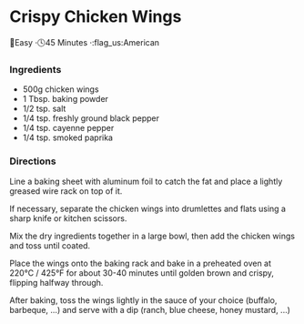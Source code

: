# Crispy Chicken Wings

:dart:Easy  ·:clock4:45 Minutes  ·:flag\_us:American

### Ingredients

* 500g chicken wings
* 1 Tbsp. baking powder
* 1/2 tsp. salt
* 1/4 tsp. freshly ground black pepper
* 1/4 tsp. cayenne pepper
* 1/4 tsp. smoked paprika

### Directions

Line a baking sheet with aluminum foil to catch the fat and place a lightly greased wire rack on top of it.

If necessary, separate the chicken wings into drumlettes and flats using a sharp knife or kitchen scissors.

Mix the dry ingredients together in a large bowl, then add the chicken wings and toss until coated.

Place the wings onto the baking rack and bake in a preheated oven at 220°C / 425°F for about 30-40 minutes until golden brown and crispy, flipping halfway through.

After baking, toss the wings lightly in the sauce of your choice (buffalo, barbeque, ...) and serve with a dip (ranch, blue cheese, honey mustard, ...)
